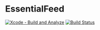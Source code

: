 
# EssentialFeed

[![Xcode - Build and Analyze](https://github.com/milankamilya/EssentialFeed/actions/workflows/swift-xcode.yml/badge.svg)](https://github.com/milankamilya/EssentialFeed/actions/workflows/swift-xcode.yml)  [![Build Status](https://app.travis-ci.com/milankamilya/EssentialFeed.svg?branch=main)](https://app.travis-ci.com/milankamilya/EssentialFeed)
